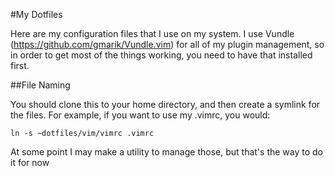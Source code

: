 #My Dotfiles

Here are my configuration files that I use on my system.  I use Vundle (https://github.com/gmarik/Vundle.vim) for all of my plugin management, so in order to get most of the things working, you need to have that installed first.


##File Naming

You should clone this to your home directory, and then create a symlink for the files.  For example, if you want to use my .vimrc, you would:

    ln -s ~dotfiles/vim/vimrc .vimrc

At some point I may make a utility to manage those, but that's the way to do it for now

